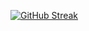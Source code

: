 [![GitHub Streak](http://github-readme-streak-stats.herokuapp.com?user=YASSIRFRI&theme=dark)](https://git.io/streak-stats)
